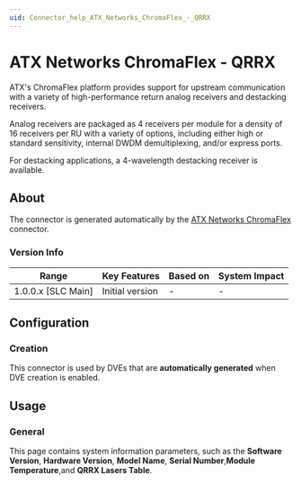 ```yaml
---
uid: Connector_help_ATX_Networks_ChromaFlex_-_QRRX
---
```


# ATX Networks ChromaFlex - QRRX

ATX's ChromaFlex platform provides support for upstream communication with a variety of high-performance return analog receivers and destacking receivers.

Analog receivers are packaged as 4 receivers per module for a density of 16 receivers per RU with a variety of options, including either high or standard sensitivity, internal DWDM demultiplexing, and/or express ports.

For destacking applications, a 4-wavelength destacking receiver is available.

## About

The connector is generated automatically by the [ATX Networks ChromaFlex](xref:Connector_help_ATX_Networks_ChromaFlex) connector.

### Version Info

| **Range**            | **Key Features** | **Based on** | **System Impact** |
|----------------------|------------------|--------------|-------------------|
| 1.0.0.x \[SLC Main\] | Initial version  | \-           | \-                |

## Configuration

### Creation

This connector is used by DVEs that are **automatically generated** when DVE creation is enabled.

## Usage

### General

This page contains system information parameters, such as the **Software Version**, **Hardware Version**, **Model Name**, **Serial Number**,**Module Temperature**,and **QRRX Lasers Table**.
